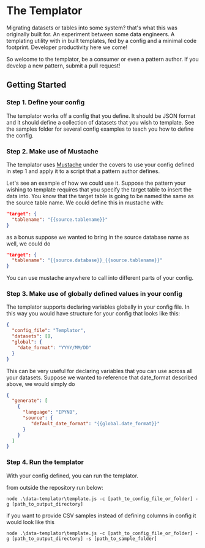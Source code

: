# The Templator 

Migrating datasets or tables into some system? that's what this was originally built for. An experiment between some data engineers. A templating utility with in built templates, fed by a config and a minimal code footprint. Developer productivity here we come!

So welcome to the templator, be a consumer or even a pattern author. If you develop a new pattern, submit a pull request! 

## Getting Started
### Step 1. Define your config

The templator works off a config that you define. It should be JSON format and it should define a collection of datasets that you wish to template. See the samples folder for several config examples to teach you how to define the config.

### Step 2. Make use of Mustache

The templator uses [Mustache](https://www.npmjs.com/package/mustache) under the covers to use your config defined in step 1 and apply it to a script that a pattern author defines. 

Let's see an example of how we could use it. Suppose the pattern your wishing to template requires that you specify the target table to insert the data into. You know that the target table is going to be named the same as the source table name. We could define this in mustache with:

```json
"target": {
  "tablename": "{{source.tablename}}"
}
```

as a bonus suppose we wanted to bring in the source database name as well, we could do

```json
"target": {
  "tablename": "{{source.database}}_{{source.tablename}}"
}
```

You can use mustache anywhere to call into different parts of your config. 

### Step 3. Make use of globally defined values in your config

The templator supports declaring variables globally in your config file. In this way you would have structure for your config that looks like this:

```json
{
  "config_file": "Templator",
  "datasets": [],
  "global": {
    "date_format": "YYYY/MM/DD"
  }
}
```
This can be very useful for declaring variables that you can use across all your datasets. Suppose we wanted to reference that date_format described above, we would simply do

```json
{
  "generate": [
    {
      "language": "IPYNB",
      "source": {
         "default_date_format": "{{global.date_format}}"
      }
    }
  ]
}
```

### Step 4. Run the templator

With your config defined, you can run the templator. 

from outside the repository run below:
```console
node .\data-templator\template.js -c [path_to_config_file_or_folder] -g [path_to_output_directory]
```

if you want to provide CSV samples instead of defining columns in config it would look like this
```console
node .\data-templator\template.js -c [path_to_config_file_or_folder] -g [path_to_output_directory] -s [path_to_sample_folder]
```

